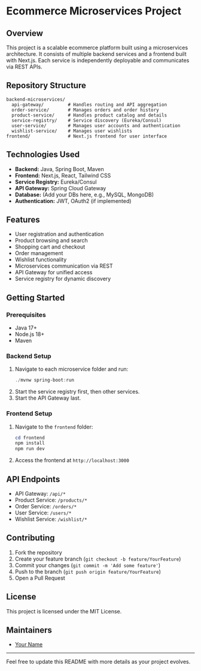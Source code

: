 # Ecommerce Microservices Project

## Overview
This project is a scalable ecommerce platform built using a microservices architecture. It consists of multiple backend services and a frontend built with Next.js. Each service is independently deployable and communicates via REST APIs.

## Repository Structure
```
backend-microservices/
  api-gateway/         # Handles routing and API aggregation
  order-service/       # Manages orders and order history
  product-service/     # Handles product catalog and details
  service-registry/    # Service discovery (Eureka/Consul)
  user-service/        # Manages user accounts and authentication
  wishlist-service/    # Manages user wishlists
frontend/              # Next.js frontend for user interface
```

## Technologies Used
- **Backend:** Java, Spring Boot, Maven
- **Frontend:** Next.js, React, Tailwind CSS
- **Service Registry:** Eureka/Consul
- **API Gateway:** Spring Cloud Gateway
- **Database:** (Add your DBs here, e.g., MySQL, MongoDB)
- **Authentication:** JWT, OAuth2 (if implemented)

## Features
- User registration and authentication
- Product browsing and search
- Shopping cart and checkout
- Order management
- Wishlist functionality
- Microservices communication via REST
- API Gateway for unified access
- Service registry for dynamic discovery

## Getting Started
### Prerequisites
- Java 17+
- Node.js 18+
- Maven

### Backend Setup
1. Navigate to each microservice folder and run:
   ```powershell
   ./mvnw spring-boot:run
   ```
2. Start the service registry first, then other services.
3. Start the API Gateway last.

### Frontend Setup
1. Navigate to the `frontend` folder:
   ```powershell
   cd frontend
   npm install
   npm run dev
   ```
2. Access the frontend at `http://localhost:3000`

## API Endpoints
- API Gateway: `/api/*`
- Product Service: `/products/*`
- Order Service: `/orders/*`
- User Service: `/users/*`
- Wishlist Service: `/wishlist/*`

## Contributing
1. Fork the repository
2. Create your feature branch (`git checkout -b feature/YourFeature`)
3. Commit your changes (`git commit -m 'Add some feature'`)
4. Push to the branch (`git push origin feature/YourFeature`)
5. Open a Pull Request

## License
This project is licensed under the MIT License.

## Maintainers
- [Your Name](mailto:your.email@example.com)

---
Feel free to update this README with more details as your project evolves.
